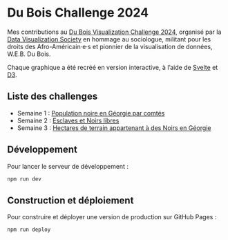 # Du Bois Challenge 2024

Mes contributions au [Du Bois Visualization Challenge 2024](https://github.com/ajstarks/dubois-data-portraits/tree/master/challenge/2024), organisé par la [Data Visualization Society](https://www.datavisualizationsociety.org/) en hommage au sociologue, militant pour les droits des Afro-Américain·e·s et pionnier de la visualisation de données, W.E.B. Du Bois.

Chaque graphique a été recréé en version interactive, à l’aide de [Svelte](https://svelte.dev/) et [D3](https://d3js.org/).

## Liste des challenges
- Semaine 1 : [Population noire en Géorgie par comtés](https://tomfevrier.github.io/dubois-challenge-2024/challenge01)
- Semaine 2 : [Esclaves et Noirs libres](https://tomfevrier.github.io/dubois-challenge-2024/challenge02)
- Semaine 3 : [Hectares de terrain appartenant à des Noirs en Géorgie](https://tomfevrier.github.io/dubois-challenge-2024/challenge03)

## Développement

Pour lancer le serveur de développement :

```bash
npm run dev
```

## Construction et déploiement

Pour construire et déployer une version de production sur GitHub Pages :

```bash
npm run deploy
```